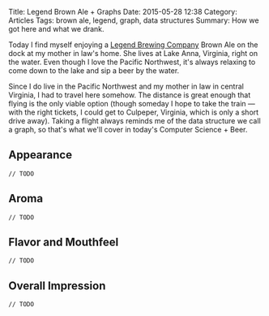 Title: Legend Brown Ale + Graphs
Date: 2015-05-28 12:38
Category: Articles
Tags: brown ale, legend, graph, data structures
Summary: How we got here and what we drank.

Today I find myself enjoying a [Legend Brewing Company](http://www.legendbrewing.com) Brown Ale on the dock at my mother in law's home. She lives at Lake Anna, Virginia, right on the water. Even though I love the Pacific Northwest, it's always relaxing to come down to the lake and sip a beer by the water.

Since I do live in the Pacific Northwest and my mother in law in central Virginia, I had to travel here somehow. The distance is great enough that flying is the only viable option (though someday I hope to take the train &mdash; with the right tickets, I could get to Culpeper, Virginia, which is only a short drive away). Taking a flight always reminds me of the data structure we call a graph, so that's what we'll cover in today's Computer Science + Beer.

Appearance
----------

    // TODO

Aroma
-----

    // TODO

Flavor and Mouthfeel
--------------------

    // TODO

Overall Impression
------------------

    // TODO
